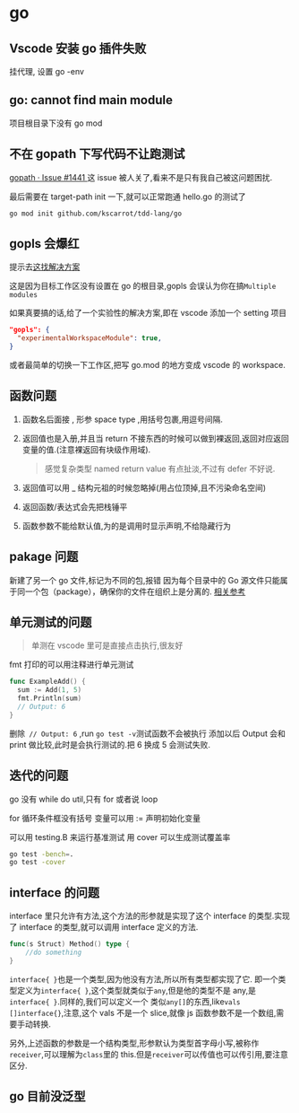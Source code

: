 # go

## Vscode 安装 go 插件失败

挂代理, 设置 go -env

## go: cannot find main module

项目根目录下没有 go mod

## 不在 gopath 下写代码不让跑测试

[gopath · Issue #1441 ](https://github.com/golang/dep/issues/1441)
这 issue 被人关了,看来不是只有我自己被这问题困扰.

最后需要在 target-path init 一下,就可以正常跑通 hello.go 的测试了

```bash
go mod init github.com/kscarrot/tdd-lang/go
```

## gopls 会爆红

提示去[这找解决方案](https://github.com/golang/tools/blob/master/gopls/doc/workspace.md)

这是因为目标工作区没有设置在 go 的根目录,gopls 会误认为你在搞`Multiple modules`

如果真要搞的话,给了一个实验性的解决方案,即在 vscode 添加一个 setting 项目

```json
"gopls": {
  "experimentalWorkspaceModule": true,
}
```

或者最简单的切换一下工作区,把写 go.mod 的地方变成 vscode 的 workspace.

## 函数问题

1. 函数名后面接 , 形参 space type ,用括号包裹,用逗号间隔.

2. 返回值也是入册,并且当 return 不接东西的时候可以做到裸返回,返回对应返回变量的值.(注意裸返回有块级作用域).

   > 感觉复杂类型 named return value 有点扯淡,不过有 defer 不好说.

3. 返回值可以用 \_ 结构元祖的时候忽略掉(用占位顶掉,且不污染命名空间)

4. 返回函数/表达式会先把栈锤平

5. 函数参数不能给默认值,为的是调用时显示声明,不给隐藏行为

## pakage 问题

新建了另一个 go 文件,标记为不同的包,报错
因为每个目录中的 Go 源文件只能属于同一个包（package），确保你的文件在组织上是分离的.
[相关参考](https://dave.cheney.net/2014/12/01/five-suggestions-for-setting-up-a-go-project)

## 单元测试的问题

> 单测在 vscode 里可是直接点击执行,很友好

fmt 打印的可以用注释进行单元测试

```go
func ExampleAdd() {
  sum := Add(1, 5)
  fmt.Println(sum)
  // Output: 6
}
```

删除` // Output: 6` ,run `go test -v`测试函数不会被执行
添加以后 Output 会和 print 做比较,此时是会执行测试的.把 6 换成 5 会测试失败.

## 迭代的问题

go 没有 while do util,只有 for 或者说 loop

for 循环条件框没有括号
变量可以用 := 声明初始化变量

可以用 testing.B 来运行基准测试
用 cover 可以生成测试覆盖率

```bash
go test -bench=.
go test -cover
```

## interface 的问题

interface 里只允许有方法,这个方法的形参就是实现了这个 interface 的类型.实现了 interface 的类型,就可以调用 interface 定义的方法.

```go
func(s Struct) Method() type {
    //do something
}
```

`interface{ }`也是一个类型,因为他没有方法,所以所有类型都实现了它.
即一个类型定义为`interface{ }`,这个类型就类似于`any`,但是他的类型不是 any,是`interface{ }`.同样的,我们可以定义一个 类似`any[]`的东西,like`vals []interface{}`,注意,这个 vals 不是一个 slice,就像 js 函数参数不是一个数组,需要手动转换.

另外,上述函数的参数是一个结构类型,形参默认为类型首字母小写,被称作`receiver`,可以理解为`class`里的 this.但是`receiver`可以传值也可以传引用,要注意区分.

## go 目前没泛型
